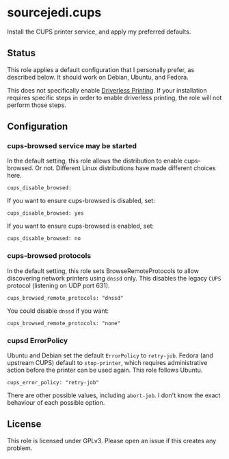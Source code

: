 # sourcejedi.cups #

Install the CUPS printer service, and apply my preferred defaults.


## Status

This role applies a default configuration that I personally prefer, as described below.
It should work on Debian, Ubuntu, and Fedora.

This does not specifically enable
[Driverless Printing](https://wiki.debian.org/CUPSDriverlessPrinting).
If your installation requires specific steps in order to enable driverless printing,
the role will not perform those steps.

## Configuration

### cups-browsed service may be started

In the default setting, this role allows the distribution to enable
cups-browsed.  Or not.  Different Linux distributions have made
different choices here.

    cups_disable_browsed:

If you want to ensure cups-browsed is disabled, set:

    cups_disable_browsed: yes

If you want to ensure cups-browsed is enabled, set:

    cups_disable_browsed: no


### cups-browsed protocols

In the default setting, this role sets BrowseRemoteProtocols
to allow discovering network printers using `dnssd` only.
This disables the legacy `CUPS` protocol (listening on UDP
port 631).

    cups_browsed_remote_protocols: "dnssd"
    
You could disable `dnssd` if you want:

    cups_browsed_remote_protocols: "none"


### cupsd ErrorPolicy

Ubuntu and Debian set the default `ErrorPolicy` to `retry-job`.
Fedora (and upstream CUPS) default to `stop-printer`, which
requires administrative action before the printer can be used again.
This role follows Ubuntu.

    cups_error_policy: "retry-job"

There are other possible values, including `abort-job`.
I don't know the exact behaviour of each possible option.

    
## License

This role is licensed under GPLv3.
Please open an issue if this creates any problem.
